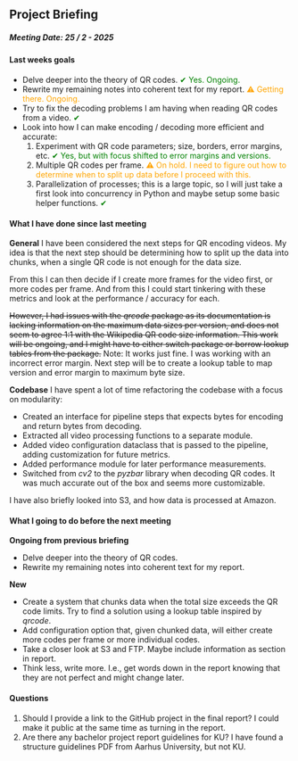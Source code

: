 ## Project Briefing

##### Meeting Date: 25 / 2 - 2025

#### Last weeks goals

- Delve deeper into the theory of QR codes. <span style="color:green;">&#x2714; Yes. Ongoing.</span>
- Rewrite my remaining notes into coherent text for my report. <span style="color:orange;">&#x26A0; Getting there. Ongoing.</span>
- Try to fix the decoding problems I am having when reading QR codes from a video. <span style="color:green;">&#x2714;</span>
- Look into how I can make encoding / decoding more efficient and accurate: 
    1. Experiment with QR code parameters; size, borders, error margins, etc. <span style="color:green;">&#x2714; Yes, but with focus shifted to error margins and versions.</span>
    2. Multiple QR codes per frame. <span style="color:orange;">&#x26A0; On hold. I need to figure out how to determine when to split up data before I proceed with this.</span>
    3. Parallelization of processes; this is a large topic, so I will just take a first look into concurrency in Python and maybe setup some basic helper functions.  <span style="color:green;">&#x2714; </span> 



#### What I have done since last meeting
**General**
I have been considered the next steps for QR encoding videos. 
My idea is that the next step should be determining how to split up the data into chunks, when a single QR code is not enough for the data size.

From this I can then decide if I create more frames for the video first, or more codes per frame.
And from this I could start tinkering with these metrics and look at the performance / accuracy for each.

~~However, I had issues with the _qrcode_ package as its documentation is lacking information on the maximum data sizes per version, and does not seem to agree 1:1 with the Wikipedia QR code size information. This work will be ongoing, and I might have to either switch package or borrow lookup tables from the package.~~ 
Note: It works just fine. I was working with an incorrect error margin. Next step will be to create a lookup table to map version and error margin to maximum byte size. 

**Codebase**
I have spent a lot of time refactoring the codebase with a focus on modularity:
- Created an interface for pipeline steps that expects bytes for encoding and return bytes from decoding. 
- Extracted all video processing functions to a separate module.
- Added video configuration dataclass that is passed to the pipeline, adding customization for future metrics.
- Added performance module for later performance measurements. 
- Switched from _cv2_ to the _pyzbar_ library when decoding QR codes. It was much accurate out of the box and seems more customizable.

I have also briefly looked into S3, and how data is processed at Amazon. 



#### What I going to do before the next meeting
**Ongoing from previous briefing**
- Delve deeper into the theory of QR codes. 
- Rewrite my remaining notes into coherent text for my report.



**New**
- Create a system that chunks data when the total size exceeds the QR code limits. Try to find a solution using a lookup table inspired by _qrcode_.
- Add configuration option that, given chunked data, will either create more codes per frame or more individual codes.  
- Take a closer look at S3 and FTP. Maybe include information as section in report.
- Think less, write more. I.e., get words down in the report knowing that they are not perfect and might change later.


#### Questions
1. Should I provide a link to the GitHub project in the final report? I could make it public at the same time as turning in the report.
2. Are there any bachelor project report guidelines for KU? I have found a structure guidelines PDF from Aarhus University, but not KU. 